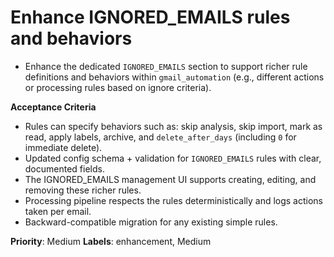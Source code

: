 # Enhance IGNORED_EMAILS rules and behaviors

- Enhance the dedicated `IGNORED_EMAILS` section to support richer rule definitions and behaviors within `gmail_automation` (e.g., different actions or processing rules based on ignore criteria).

**Acceptance Criteria**
- Rules can specify behaviors such as: skip analysis, skip import, mark as read, apply labels, archive, and `delete_after_days` (including `0` for immediate delete).
- Updated config schema + validation for `IGNORED_EMAILS` rules with clear, documented fields.
- The IGNORED_EMAILS management UI supports creating, editing, and removing these richer rules.
- Processing pipeline respects the rules deterministically and logs actions taken per email.
- Backward-compatible migration for any existing simple rules.

**Priority**: Medium
**Labels**: enhancement, Medium
